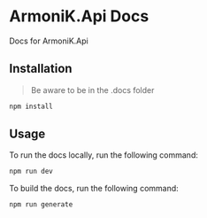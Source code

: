 # ArmoniK.Api Docs

Docs for ArmoniK.Api

## Installation

> Be aware to be in the .docs folder

```bash
npm install
```

## Usage

To run the docs locally, run the following command:
```bash
npm run dev
```

To build the docs, run the following command:
```bash
npm run generate
```
